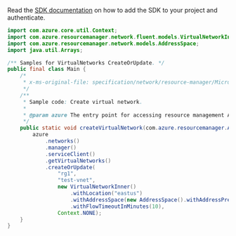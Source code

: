 Read the [SDK documentation](https://github.com/Azure/azure-sdk-for-java/blob/azure-resourcemanager_2.13.0/sdk/resourcemanager/azure-resourcemanager/README.md) on how to add the SDK to your project and authenticate.

```java
import com.azure.core.util.Context;
import com.azure.resourcemanager.network.fluent.models.VirtualNetworkInner;
import com.azure.resourcemanager.network.models.AddressSpace;
import java.util.Arrays;

/** Samples for VirtualNetworks CreateOrUpdate. */
public final class Main {
    /*
     * x-ms-original-file: specification/network/resource-manager/Microsoft.Network/stable/2021-05-01/examples/VirtualNetworkCreate.json
     */
    /**
     * Sample code: Create virtual network.
     *
     * @param azure The entry point for accessing resource management APIs in Azure.
     */
    public static void createVirtualNetwork(com.azure.resourcemanager.AzureResourceManager azure) {
        azure
            .networks()
            .manager()
            .serviceClient()
            .getVirtualNetworks()
            .createOrUpdate(
                "rg1",
                "test-vnet",
                new VirtualNetworkInner()
                    .withLocation("eastus")
                    .withAddressSpace(new AddressSpace().withAddressPrefixes(Arrays.asList("10.0.0.0/16")))
                    .withFlowTimeoutInMinutes(10),
                Context.NONE);
    }
}
```
